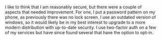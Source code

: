 I like to think that I am reasonably secure, but there were a couple of aspects that needed improvement. For one, I put a password pattern on my phone, as previously there was no lock screen. I use an outdated version of windows, so it would likely be in my best interest to upgrade to a more modern distribution with up-to-date security. I use two-factor auth on a few of my services but have since found several that have the option to opt-in. 